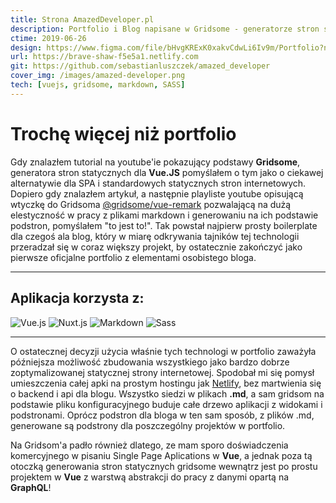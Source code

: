```yaml
---
title: Strona AmazedDeveloper.pl
description: Portfolio i Blog napisane w Gridsome - generatorze stron statycznych od Vue.JS, z dynamicznym kontentem wykorzystującym pliki Markdown. Prosty projekt, który przerodził się w osobista stronę.
ctime: 2019-06-26
design: https://www.figma.com/file/bHvgKRExK0xakvCdwLi6Iv9m/Portfolio?node-id=0%3A1
url: https://brave-shaw-f5e5a1.netlify.com
git: https://github.com/sebastianluszczek/amazed_developer
cover_img: /images/amazed-developer.png
tech: [vuejs, gridsome, markdown, SASS]
---
```


# Trochę więcej niż portfolio

Gdy znalazłem tutorial na youtube'ie pokazujący podstawy **Gridsome**, generatora stron statycznych dla **Vue.JS** pomyślałem o tym jako o ciekawej alternatywie dla SPA i standardowych statycznych stron internetowych. Dopiero gdy znalazłem artykuł, a następnie playliste youtube opisującą wtyczkę do Gridsoma [@gridsome/vue-remark](https://www.npmjs.com/package/@gridsome/vue-remark) pozwalającą na dużą elestyczność w pracy z plikami markdown i generowaniu na ich podstawie podstron, pomyślałem "to jest to!".
Tak powstał najpierw prosty boilerplate dla czegoś ala blog, który w miarę odkrywania tajników tej technologii przeradzał się w coraz większy projekt, by ostatecznie zakończyć jako pierwsze oficjalne portfolio z elementami osobistego bloga.

---

## Aplikacja korzysta z:

<div class="md_icons_wrapper">
<img src="/icons/vuejs.png" alt="Vue.js" class="md_icon">
<img src="/icons/gridsome.png" alt="Nuxt.js" class="md_icon">
<img src="/icons/markdown.png" alt="Markdown" class="md_icon">
<img src="/icons/SASS.png" alt="Sass" class="md_icon">
</div>

---

O ostatecznej decyzji użycia właśnie tych technologi w portfolio zaważyła późniejsza możliwość zbudowania wszystkiego jako bardzo dobrze zoptymalizowanej statycznej strony internetowej. Spodobał mi się pomysł umieszczenia całej apki na prostym hostingu jak [Netlify](https://netlify.com), bez martwienia się o backend i api dla blogu. Wszystko siedzi w plikach **.md**, a sam gridsom na podstawie pliku konfiguracyjnego buduje całe drzewo aplikacji z widokami i podstronami. Oprócz podstron dla bloga w ten sam sposób, z plików .md, generowane są podstrony dla poszczególny projektów w portfolio.

Na Gridsom'a padło również dlatego, ze mam sporo doświadczenia komercyjnego w pisaniu Single Page Aplications w **Vue**, a jednak poza tą otoczką generowania stron statycznych gridsome wewnątrz jest po prostu projektem w **Vue** z warstwą abstrakcji do pracy z danymi opartą na **GraphQL**!
